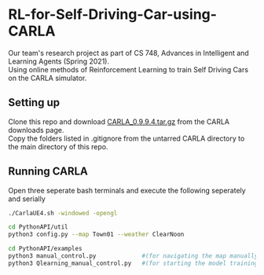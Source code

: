 # RL-for-Self-Driving-Car-using-CARLA
Our team's research project as part of CS 748, Advances in Intelligent and Learning Agents (Spring 2021).  
Using online methods of Reinforcement Learning to train Self Driving Cars on the CARLA simulator.



## Setting up
Clone this repo and download [CARLA_0.9.9.4.tar.gz](https://drive.google.com/open?id=1p5qdXU4hVS2k5BOYSlEm7v7_ez3Et9bP) from the CARLA  downloads page.  
Copy the folders listed in .gitignore from the untarred CARLA directory to the main directory of this repo.


## Running CARLA

Open three seperate bash terminals and execute the following seperately and serially

```sh
./CarlaUE4.sh -windowed -opengl
```

```sh
cd PythonAPI/util
python3 config.py --map Town01 --weather ClearNoon
```

```sh
cd PythonAPI/examples
python3 manual_control.py             #(for navigating the map manually)
python3 Qlearning_manual_control.py   #(for starting the model training)
```


